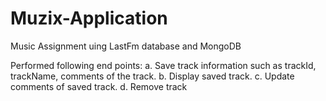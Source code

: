 # Muzix-Application

Music Assignment uing LastFm database and MongoDB 

Performed following end points:
a. Save track information such as trackId, trackName, comments of the track. 
b. Display saved track. 
c. Update comments of saved track. 
d. Remove track
